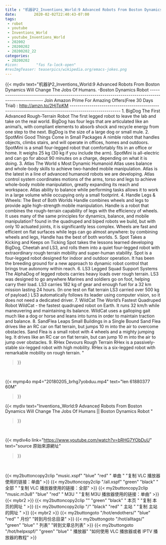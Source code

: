 ```yaml
---
title : "机器驴2_Inventions_World:9 Advanced Robots From Boston Dynamics Will Change The Jobs Of Humans || Boston Dynamics Robot "
date:        2020-02-02T22:40:43-07:00
tags:
 - robot
 - youtube
 - Inventions_World
 - youtube_Inventions_World
 - 202002
 - 20200202
 - 20200202_22
categories:
 - 20200202
#icon:        "fas fa-lock-open"
#resImgTeaser: teaserpics/wikipedia.org/emacs-jokes.png
---
```


{{< mydiv text="机器驴2_Inventions_World:9 Advanced Robots From Boston Dynamics Will Change The Jobs Of Humans. -Boston Dynamics Robot  ------------------------------------------------------------------------------------------------------ Join Amazon Prime For Amazing Offers(Free 30 Days Trial) : http://amzn.to/2HjTpKM -------------------------------------------------------------------------------------------------------  1. BigDog The First Advanced Rough-Terrain Robot The first legged robot to leave the lab and take on the real world. BigDog has four legs that are articulated like an animal’s, with compliant elements to absorb shock and recycle energy from one step to the next. BigDog is the size of a large dog or small mule.  2. SpotMini Good Things Come in Small Packages A nimble robot that handles objects, climbs stairs, and will operate in offices, homes and outdoors. SpotMini is a small four-legged robot that comfortably fits in an office or home.  It weighs 25 kg (30 kg if you include the arm). SpotMini is all-electric and can go for about 90 minutes on a charge, depending on what it is doing.  3. Atlas The World s Most Dynamic Humanoid Atlas uses balance and whole-body skills to achieve two-handed mobile manipulation. Atlas is the latest in a line of advanced humanoid robots we are developing.  Atlas  control system coordinates motions of the arms, torso and legs to achieve whole-body mobile manipulation, greatly expanding its reach and workspace.  Atlas  ability to balance while performing tasks allows it to work in a large volume while occupying only a small footprint.  4. Handle Legs & Wheels: The Best of Both Worlds Handle combines wheels and legs to provide agile high-strength mobile manipulation. Handle is a robot that combines the rough-terrain capability of legs with the efficiency of wheels. It uses many of the same principles for dynamics, balance, and mobile manipulation? found in the quadruped and biped robots we build, but with only 10 actuated joints, it is significantly less complex. Wheels are fast and efficient on flat surfaces while legs can go almost anywhere: by combining wheels and legs, Handle has the best of both worlds.  5. Spot Takes a Kicking and Keeps on Ticking Spot takes the lessons learned developing BigDog, Cheetah and LS3, and rolls them into a quiet four-legged robot with extraordinary rough terrain mobility and super-human stability. Spot is a four-legged robot designed for indoor and outdoor operation.  It has been the breeding ground for a new approach to dynamic robot control that brings true autonomy within reach.  6. LS3 Legged Squad Support Systems The AlphaDog of legged robots carries heavy loads over rough terrain. LS3 was designed to go anywhere Marines and soldiers go on foot, helping carry their load. LS3 carries 182 kg of gear and enough fuel for a 32 km mission lasting 24 hours.  (In one test on flat terrain LS3 carried over 500 kg of payload.)  LS3 automatically follows its leader using computer vision, so it does not need a dedicated driver.  7. WildCat The World’s Fastest Quadruped Robot WildCat - the fastest quadruped robot on Earth. It runs 32 km/h while maneuvering and maintaining its balance. WildCat uses a galloping gait much like a dog or horse and leans into turns in order to maintain traction and balance.  8. SandFlea Leaps Small Buildings in a Single Bound Sand Flea drives like an RC car on flat terrain, but jumps 10 m into the air to overcome obstacles. Sand Flea is a small robot with 4 wheels and a mighty jumping leg.  It drives like an RC car on flat terrain, but can jump 10 m into the air to jump over obstacles.  9. RHex Devours Rough Terrain RHex is a passively-stable six-legged robot with high mobility. RHex is a six-legged robot with remarkable mobility on rough terrain. "
>}}
<br>


{{< mymp4o mp4="20180205_brhg7yobduu.mp4"
text="len 61880377    60M"
>}}


{{< mydiv text="Inventions_World:9 Advanced Robots From Boston Dynamics Will Change The Jobs Of Humans || Boston Dynamics Robot "
>}}
<br>

{{< mydiv4o link="https://www.youtube.com/watch?v=bRHG7YObDuU"
text="source 原始來源網址"
>}}


<br>



{{< my2buttoncopy2clip "music.xspf"        "blue"   "red"    " 单曲 "  "复制 VLC 播放器使用的链接：单曲" >}} {{< my2buttoncopy2clip "/all.xspf"         "green"  "black"  " 全部 "  "复制 VLC 播放器使用的链接：全部" >}} {{< my2buttoncopy2clip "music.m3u8"        "blue"   "red"    " M3U  "    "复制 M3U 播放器使用的链接：单曲" >}} {{< mybr2 >}} {{< my2buttoncopy2clip ""                  "green"  "black"  " 本页 "    "复制 本页的网址 " >}} {{< my2buttoncopy2clip "/"                 "black"  "red"    " 主站 "    "复制 主站的网址 " >}} {{< mybr2 >}} {{< my2buttongoto      "/hot/endothers/"   "blue"   "red"    " 月份"   "转到月份总目录" >}} {{< my2buttongoto      "/hot/alltags/"     "green"  "blue"   " 列表"   "转到文章总列表" >}} {{< my2buttongoto      "/hot/helpxspf/"    "green"  "blue"   " 播放器" "如何使用 VLC 播放器或者 IPTV 播放器的教程" >}} 
